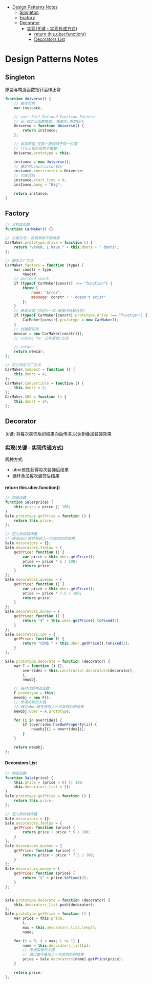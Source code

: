 <!-- TOC depthFrom:1 depthTo:6 withLinks:1 updateOnSave:1 orderedList:0 -->

- [Design Patterns Notes](#design-patterns-notes)
	- [Singleton](#singleton)
	- [Factory](#factory)
	- [Decorator](#decorator)
		- [实现(关键 - 实现传递方式)](#实现关键-实现传递方式)
			- [return this.uber.function()](#return-thisuberfunction)
			- [Decorators List](#decorators-list)

<!-- /TOC -->

# Design Patterns Notes

## Singleton

原型与构造函数指针运作正常

```javascript
function Universe() {
	// 缓存实例
	var instance;

	// anti-Self-Defined Function Pattern
	// 反-自定义函数模式: 先重写,再初始化
	Universe = function Universe() {
		return instance;
	};

	// 保存原型,使其一直保持于同一位置
	// (this指针指向不重要)
	Universe.prototype = this;

	instance = new Universe();
	// 重定向constructor指针
	instance.constructor = Universe;
	// 功能代码
	instance.start_time = 0;
	instance.bang = "Big";

	return instance;
}
```

## Factory

```javascript
// 父构造函数
function CarMaker() {}

// 父类方法: 将被具体子类继承
CarMaker.prototype.drive = function () {
	return "Vroom, I have " + this.doors + " doors";
};

// 静态工厂方法
CarMaker.factory = function (type) {
	var constr = type,
		newcar;
	// defined check
	if (typeof CarMaker[constr] !== "function") {
		throw {
			name: "Error",
			message: constr + " doesn't exist"
		};
	}
	// 继承父类(只运行一次,增强代码健壮性)
	if (typeof CarMaker[constr].prototype.drive !== "function") {
		CarMaker[constr].prototype = new CarMaker();
	}
	// 创建新实例
	newcar = new CarMaker[constr]();
	// coding for 公有属性/方法

	// return
	return newcar;
};

// 定义特定工厂方法
CarMaker.Compact = function () {
	this.doors = 4;
};
CarMaker.Convertible = function () {
	this.doors = 2;
};
CarMaker.SUV = function () {
	this.doors = 24;
};
```

## Decorator

关键: 将每次装饰后的结果向后传递,以达到叠加装饰效果

### 实现(关键 - 实现传递方式)

两种方式:

-   uber属性获得每次装饰后结果
-   循环叠加每次装饰后结果

#### return this.uber.function()

```javascript
// 构造函数
function Sale(price) {
	this.price = price || 100;
}
Sale.prototype.getPrice = function () {
	return this.price;
};

// 定义具体装饰器
// 通过uber属性获得上一次装饰后的结果
Sale.decorators = {};
Sale.decorators.fedtax = {
	getPrice: function () {
		var price = this.uber.getPrice();
		price += price * 5 / 100;
		return price;
	}
};
Sale.decorators.quebec = {
	getPrice: function () {
		var price = this.uber.getPrice();
		price += price * 7.5 / 100;
		return price;
	}
};
Sale.decorators.money = {
	getPrice: function () {
		return "$" + this.uber.getPrice().toFixed(2);
	}
};
Sale.decorators.cdn = {
	getPrice: function () {
		return "CDN$ " + this.uber.getPrice().toFixed(2);
	}
};

Sale.prototype.decorate = function (decorator) {
	var F = function () {},
		overrides = this.constructor.decorators[decorator],
		i,
		newobj;

	// 临时代理构造函数
	F.prototype = this;
	newobj = new F();
	// 传递实现的关键
	// 通过uber属性获得上一次装饰后的结果
	newobj.uber = F.prototype;

	for (i in overrides) {
		if (overrides.hasOwnProperty(i)) {
			newobj[i] = overrides[i];
		}
	}

	return newobj;
};
```

#### Decorators List

```javascript
// 构造函数
function Sale(price) {
	this.price = (price > 0) || 100;
	this.decorators_list = [];
}
Sale.prototype.getPrice = function () {
	return this.price;
};

// 定义具体装饰器
Sale.decorators = {};
Sale.decorators.fedtax = {
	getPrice: function (price) {
		return price + price * 5 / 100;
	}
};
Sale.decorators.quebec = {
	getPrice: function (price) {
		return price + price * 7.5 / 100;
	}
};
Sale.decorators.money = {
	getPrice: function (price) {
		return "$" + price.toFixed(2);
	}
};


Sale.prototype.decorate = function (decorator) {
	this.decorators_list.push(decorator);
};
Sale.prototype.getPrice = function () {
	var price = this.price,
		i,
		max = this.decorators_list.length,
		name;

	for (i = 0; i < max; i += 1) {
		name = this.decorators_list[i];
		// 传递实现的关键
		// 通过循环叠加上一次装饰后的结果
		price = Sale.decorators[name].getPrice(price);
	}

	return price;
};
```
